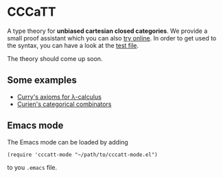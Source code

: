 # CCCaTT

A type theory for **unbiased cartesian closed categories**. We provide a small proof assistant which you can also [try online](https://smimram.github.io/cccatt/). In order to get used to the syntax, you can have a look at the [test file](test/test.cccatt).

The theory should come up soon.

## Some examples

- [Curry's axioms for λ-calculus](test/curry.cccatt)
- [Curien's categorical combinators](test/curien.cccatt)

## Emacs mode

The Emacs mode can be loaded by adding

```
(require 'cccatt-mode "~/path/to/cccatt-mode.el")
```

to you `.emacs` file.
